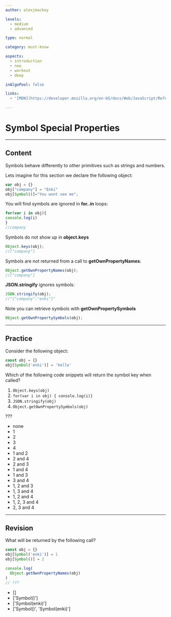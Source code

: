 ```yaml
---
author: alexjmackey

levels:
  - medium
  - advanced

type: normal

category: must-know

aspects:
  - introduction
  - new
  - workout
  - deep

inAlgoPool: false

links:
  - '[MDN](https://developer.mozilla.org/en-US/docs/Web/JavaScript/Reference/Global_Objects/Symbol){website}'

---
```

# Symbol Special Properties

---
## Content

Symbols behave differently to other primitives such as strings and numbers.

Lets imagine for this section we declare the following object:

```javascript
var obj = {}
obj["company"] = "Enki"
obj[Symbol()]="You wont see me";
```

You will find symbols are ignored in **for..in** loops:

```javascript
for(var i in obj){
console.log(i)
}
//company
```

Symbols do not show up in **object.keys**

```javascript
Object.keys(obj);
//["company"]
```

Symbols are not returned from a call to **getOwnPropertyNames**:

```javascript
Object.getOwnPropertyNames(obj);
//["company"]
```

**JSON.stringify** ignores symbols:

```javascript
JSON.stringify(obj);
//"{"company":"enki"}"
```

Note you can retrieve symbols with **getOwnPropertySymbols**

```javascript
Object.getOwnPropertySymbols(obj);
```

---
## Practice

Consider the following object:

```javascript
const obj = {}
obj[Symbol('enki')] = 'hello'
```

Which of the following code snippets will return the symbol key when called?

1. `Object.keys(obj)`
2. `for(var i in obj) { console.log(i)}`
3. `JSON.stringify(obj)`
4. `Object.getOwnPropertySymbols(obj)`

???

* none
* 1
* 2
* 3
* 4
* 1 and 2
* 2 and 4
* 2 and 3
* 1 and 4
* 1 and 3
* 3 and 4
* 1, 2 and 3
* 1, 3 and 4
* 1, 2 and 4
* 1, 2, 3 and 4
* 2, 3 and 4

---
## Revision

What will be returned by the following call?

```javascript
const obj = {}
obj[Symbol('enki')] = 1
obj[Symbol()] = 2

console.log(
  Object.getOwnPropertyNames(obj)
)
// ???
```

* []
* ['Symbol()']
* ['Symbol(enki)']
* ['Symbol()', 'Symbol(enki)']
 

